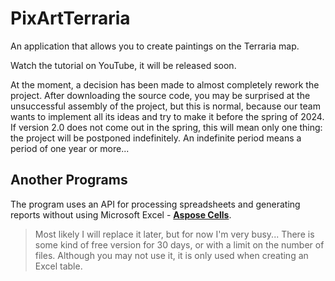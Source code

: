 # PixArtTerraria
An application that allows you to create paintings on the Terraria map.

Watch the tutorial on YouTube, it will be released soon.

At the moment, a decision has been made to almost completely rework the project. After downloading the source code, you may be surprised at the unsuccessful assembly of the project, but this is normal, because our team wants to implement all its ideas and try to make it before the spring of 2024. If version 2.0 does not come out in the spring, this will mean only one thing: the project will be postponed indefinitely. An indefinite period means a period of one year or more...
## Another Programs
The program uses an API for processing spreadsheets and generating reports without using Microsoft Excel - [**Aspose Cells**](https://products.aspose.com/cells/net/).
> Most likely I will replace it later, but for now I'm very busy... There is some kind of free version for 30 days, or with a limit on the number of files. Although you may not use it, it is only used when creating an Excel table.
